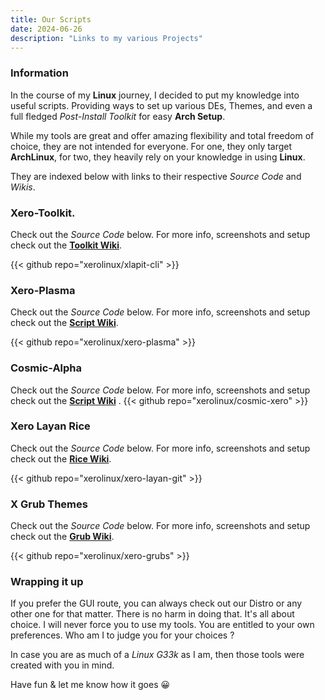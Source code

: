 ```yaml
---
title: Our Scripts
date: 2024-06-26
description: "Links to my various Projects"
---
```


### Information

In the course of my **Linux** journey, I decided to put my knowledge into useful scripts. Providing ways to set up various DEs, Themes, and even a full fledged *Post-Install Toolkit* for easy **Arch Setup**.

While my tools are great and offer amazing flexibility and total freedom of choice, they are not intended for everyone. For one, they only target **ArchLinux**, for two, they heavily rely on your knowledge in using **Linux**.

They are indexed below with links to their respective *Source Code* and *Wikis*.

### Xero-Toolkit.

Check out the *Source Code* below. For more info, screenshots and setup check out the [**Toolkit Wiki**](https://wiki.xerolinux.xyz/xlapit/).

{{< github repo="xerolinux/xlapit-cli" >}}

### Xero-Plasma

Check out the *Source Code* below. For more info, screenshots and setup check out the [**Script Wiki**](https://wiki.xerolinux.xyz/plasma/).

{{< github repo="xerolinux/xero-plasma" >}}

### Cosmic-Alpha

Check out the *Source Code* below. For more info, screenshots and setup check out the [**Script Wiki**](https://wiki.xerolinux.xyz/cosmic/)
.
{{< github repo="xerolinux/cosmic-xero" >}}

### Xero Layan Rice

Check out the *Source Code* below. For more info, screenshots and setup check out the [**Rice Wiki**](https://wiki.xerolinux.xyz/rice/).

{{< github repo="xerolinux/xero-layan-git" >}}

### X Grub Themes

Check out the *Source Code* below. For more info, screenshots and setup check out the [**Grub Wiki**](https://wiki.xerolinux.xyz/grub/).

{{< github repo="xerolinux/xero-grubs" >}}

### Wrapping it up

If you prefer the GUI route, you can always check out our Distro or any other one for that matter. There is no harm in doing that. It's all about choice. I will never force you to use my tools. You are entitled to your own preferences. Who am I to judge you for your choices ?

In case you are as much of a *Linux G33k* as I am, then those tools were created with you in mind.

Have fun & let me know how it goes 😀
